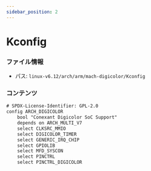 ```yaml
---
sidebar_position: 2
---
```

# Kconfig

### ファイル情報

- パス: `linux-v6.12/arch/arm/mach-digicolor/Kconfig`

### コンテンツ

```txt
# SPDX-License-Identifier: GPL-2.0
config ARCH_DIGICOLOR
	bool "Conexant Digicolor SoC Support"
	depends on ARCH_MULTI_V7
	select CLKSRC_MMIO
	select DIGICOLOR_TIMER
	select GENERIC_IRQ_CHIP
	select GPIOLIB
	select MFD_SYSCON
	select PINCTRL
	select PINCTRL_DIGICOLOR

```
